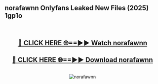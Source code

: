 <h2>norafawnn Onlyfans Leaked New Files (2025) 1gp1o</h2>
<br>
<div align="center">
<h2><a href="https://mediafiles.top/norafawnn&ref=git" rel="nofollow">🔴 CLICK HERE 🌐==►► Watch norafawnn</a></h2>
<h2><a href="https://mediafiles.top/norafawnn&ref=git" rel="nofollow">🔴 CLICK HERE 🌐==►► Download norafawnn</a></h2>
<br>
<a href="https://mediafiles.top/norafawnn&ref=git" rel="nofollow" data-target="animated-image.originalLink"><img src="https://i.ibb.co.com/xMMVF88/686577567.gif" alt="norafawnn" style="max-width: 100%; display: inline-block;" data-target="animated-image.originalImage"></a>
</div>
<br>
<br>